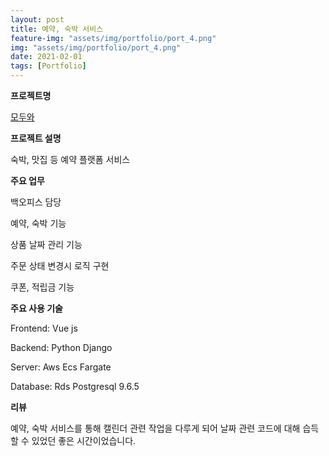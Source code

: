 ```yaml
---
layout: post
title: 예약, 숙박 서비스
feature-img: "assets/img/portfolio/port_4.png"
img: "assets/img/portfolio/port_4.png"
date: 2021-02-01
tags: [Portfolio]
---
```


**프로젝트명**

[모두와](https://modowa.kr)

**프로젝트 설명**

숙박, 맛집 등 예약 플랫폼 서비스

**주요 업무** 

백오피스 담당

예약, 숙박 기능

상품 날짜 관리 기능

주문 상태 변경시 로직 구현

쿠폰, 적립금 기능




**주요 사용 기술**

Frontend: Vue js

Backend: Python Django

Server: Aws Ecs Fargate

Database: Rds Postgresql 9.6.5

**리뷰**

예약, 숙박 서비스를 통해 캘린더 관련 작업을 다루게 되어 날짜 관련 코드에 대해 습득할 수 있었던 좋은 시간이었습니다.
